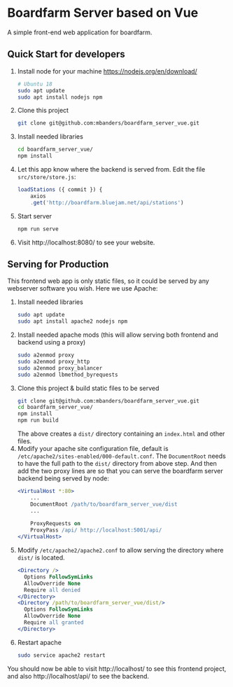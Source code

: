 # Boardfarm Server based on Vue

A simple front-end web application for boardfarm.

## Quick Start for developers

1. Install node for your machine https://nodejs.org/en/download/
    ```sh
    # Ubuntu 18
    sudo apt update
    sudo apt install nodejs npm
    ```
1. Clone this project
    ```sh
    git clone git@github.com:mbanders/boardfarm_server_vue.git
    ```
1. Install needed libraries
    ```sh
    cd boardfarm_server_vue/
    npm install
    ```
1. Let this app know where the backend is served from. Edit the file `src/store/store.js`:
    ```js
    loadStations ({ commit }) {
        axios
        .get('http://boardfarm.bluejam.net/api/stations')
    ```
1. Start server
    ```sh
    npm run serve
    ```
1. Visit http://localhost:8080/ to see your website.

## Serving for Production

This frontend web app is only static files, so it could be served by any webserver software you wish. Here we use Apache:

1. Install needed libraries
    ```sh
    sudo apt update
    sudo apt install apache2 nodejs npm
    ```
1. Install needed apache mods (this will allow serving both frontend and backend using a proxy)
    ```sh
    sudo a2enmod proxy
    sudo a2enmod proxy_http
    sudo a2enmod proxy_balancer
    sudo a2enmod lbmethod_byrequests
    ```
1. Clone this project & build static files to be served
    ```sh
    git clone git@github.com:mbanders/boardfarm_server_vue.git
    cd boardfarm_server_vue/
    npm install
    npm run build
    ```
    The above creates a `dist/` directory containing an `index.html` and other files.
1. Modify your apache site configuration file, default is `/etc/apache2/sites-enabled/000-default.conf`. The `DocumentRoot` needs to have the full path to the `dist/` directory from above step. And then add the two proxy lines are so that you can serve the boardfarm server backend being served by node:
    ```apache
    <VirtualHost *:80>
        ...
        DocumentRoot /path/to/boardfarm_server_vue/dist
        ...
        
        ProxyRequests on
        ProxyPass /api/ http://localhost:5001/api/
    </VirtualHost>
    ```
1. Modify `/etc/apache2/apache2.conf` to allow serving the directory where `dist/` is located.
    ```apache
    <Directory />
      Options FollowSymLinks
      AllowOverride None
      Require all denied
    </Directory>
    <Directory /path/to/boardfarm_server_vue/dist/>
      Options FollowSymLinks
      AllowOverride None
      Require all granted
    </Directory>
    ```
1. Restart apache
    ```sh
    sudo service apache2 restart
    ```

You should now be able to visit http://localhost/ to see this frontend project, and also http://localhost/api/ to see the backend.
